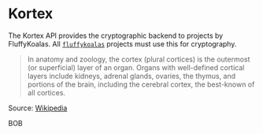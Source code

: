 # Kortex
The Kortex API provides the cryptographic backend to projects by FluffyKoalas. All [`fluffykoalas`](github.com/fluffykoalas) projects must use this for cryptography.

>In anatomy and zoology, the cortex (plural cortices) is the outermost (or superficial) layer of an organ. Organs with well-defined cortical layers include kidneys, adrenal glands, ovaries, the thymus, and portions of the brain, including the cerebral cortex, the best-known of all cortices.

Source: [Wikipedia](https://en.wikipedia.org/wiki/Cortex_(anatomy))

BOB
